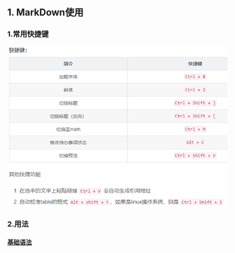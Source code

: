 ## 1. MarkDown使用
### 1.常用快捷键
![](./Source/Image/2024-10-29-20-04-01.png)
   
### 2.用法
#### [基础语法](https://blog.csdn.net/southink/article/details/119297952)

